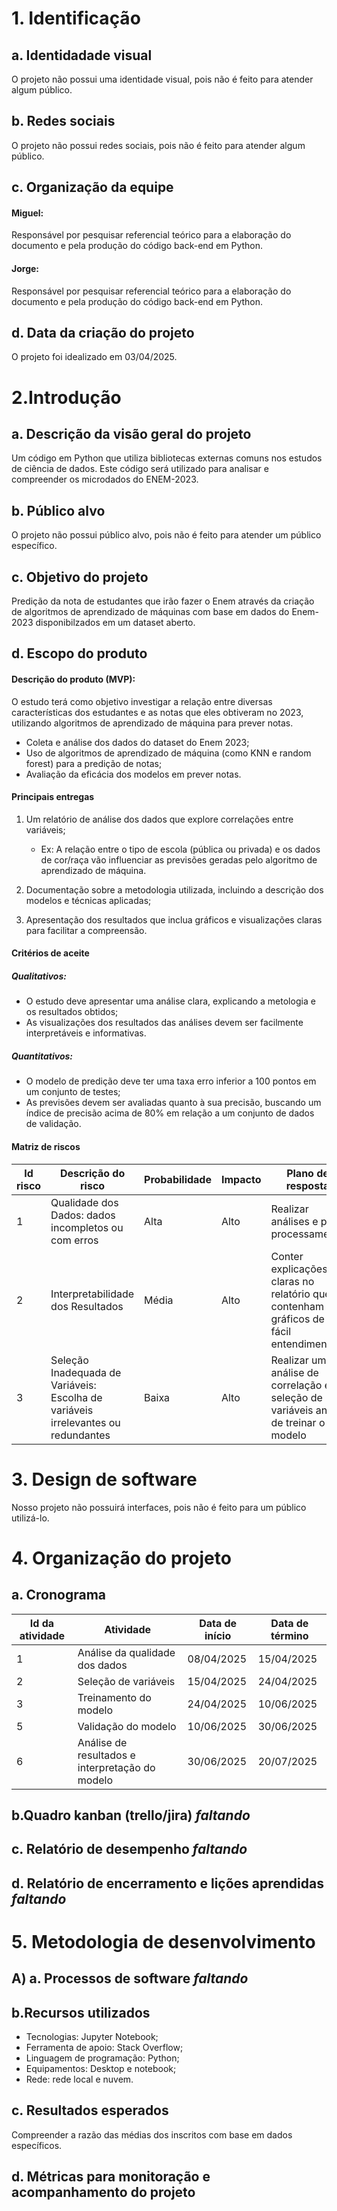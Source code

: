 # 1. Identificação
## a. Identidadade visual
O projeto não possui uma identidade visual, pois não é feito para atender algum público.

## b. Redes sociais
O projeto não possui redes sociais, pois não é feito para atender algum público.

## c. Organização da equipe
#### Miguel:
Responsável por pesquisar referencial teórico para a elaboração do documento e pela produção do código back-end em Python.
#### Jorge:
Responsável por pesquisar referencial teórico para a elaboração do documento e pela produção do código back-end em Python.

## d. Data da criação do projeto
O projeto foi idealizado em 03/04/2025.


# 2.Introdução
## a. Descrição da visão geral do projeto
Um código em Python que utiliza bibliotecas externas comuns nos estudos de ciência de dados. Este código será utilizado para analisar e compreender os microdados do ENEM-2023.

## b. Público alvo
O projeto não possui público alvo, pois não é feito para atender um público específico.

## c. Objetivo do projeto
Predição da nota de estudantes que irão fazer o Enem através da criação de algoritmos de aprendizado de máquinas com base em dados do Enem-2023 disponibilzados em um dataset aberto.

## d. Escopo do produto
#### Descrição do produto (MVP):
O estudo terá como objetivo investigar a relação entre diversas características dos estudantes e as notas que eles obtiveram no  2023, utilizando algoritmos de aprendizado de máquina para prever notas.
 - Coleta e análise dos dados do dataset do Enem 2023;
 - Uso de algoritmos de aprendizado de máquina (como KNN e random forest) para a predição de notas;
 - Avaliação da eficácia dos modelos em prever notas.

#### Principais entregas
1. Um relatório de análise dos dados que explore correlações entre variáveis;
   - Ex: A relação entre o tipo de escola (pública ou privada) e os dados de cor/raça vão influenciar as previsões geradas pelo algoritmo de aprendizado de máquina.

2.  Documentação sobre a metodologia utilizada, incluindo a descrição dos modelos e técnicas aplicadas;

3.  Apresentação dos resultados que inclua gráficos e visualizações claras para facilitar a compreensão.

#### Critérios de aceite
##### Qualitativos:
  - O estudo deve apresentar uma análise clara, explicando a metologia e os resultados obtidos;
  - As visualizações dos resultados das análises devem ser facilmente interpretáveis e informativas.
##### Quantitativos: 
  -  O modelo de predição deve ter uma taxa erro inferior a 100 pontos em um conjunto de testes;
  -  As previsões devem ser avaliadas quanto à sua precisão, buscando um índice de precisão acima de 80% em relação a um conjunto de dados de validação.

#### Matriz de riscos
| Id risco | Descrição do risco | Probabilidade | Impacto | Plano de resposta | Status do risco |
| ------------- | ------------- | ------------- | ------------- | ------------- | ------------- |
| 1  |Qualidade dos Dados: dados incompletos ou com erros|Alta|Alto|Realizar análises e pré-processamento|Atualmente sem risco|
| 2  |Interpretabilidade dos Resultados|Média|Alto|Conter explicações claras no relatório que contenham gráficos de fácil entendimento|Atualmente sem risco|
| 3  |Seleção Inadequada de Variáveis: Escolha de variáveis irrelevantes ou redundantes|Baixa|Alto|Realizar uma análise de correlação e seleção de variáveis antes de treinar o modelo|Atualmente sem risco|


# 3. Design de software
Nosso projeto não possuirá interfaces, pois não é feito para um público utilizá-lo.


# 4. Organização do projeto
## a. Cronograma
| Id da atividade  | Atividade | Data de início | Data de término |
| ------------- | ------------- | ------------- | ------------- | 
| 1  | Análise da qualidade dos dados  | 08/04/2025 | 15/04/2025 | 
| 2  | Seleção de variáveis | 15/04/2025 | 24/04/2025 |
| 3  | Treinamento do modelo  | 24/04/2025 | 10/06/2025 |
| 5  | Validação do modelo  | 10/06/2025 | 30/06/2025 |
| 6  | Análise de resultados e interpretação do modelo  | 30/06/2025 | 20/07/2025 

## b.Quadro kanban (trello/jira) *faltando*

## c. Relatório de desempenho *faltando*

## d. Relatório de encerramento e lições aprendidas *faltando*


# 5. Metodologia de desenvolvimento
## A) a. Processos de software *faltando*

## b.Recursos utilizados
  - Tecnologias: Jupyter Notebook;
  - Ferramenta de apoio: Stack Overflow;
  - Linguagem de programação: Python;
  - Equipamentos: Desktop e notebook;
  - Rede: rede local e nuvem.

## c. Resultados esperados
Compreender a razão das médias dos inscritos com base em dados específicos. 

## d. Métricas para monitoração e acompanhamento do projeto 
